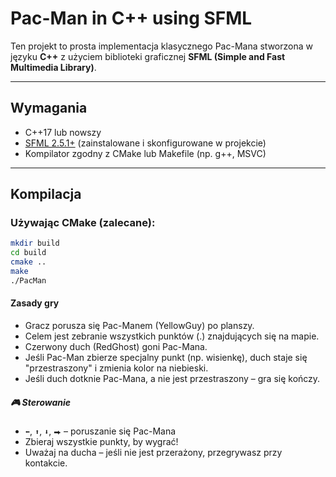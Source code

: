 #  Pac-Man in C++ using SFML

Ten projekt to prosta implementacja klasycznego Pac-Mana stworzona w języku **C++** z użyciem biblioteki graficznej **SFML (Simple and Fast Multimedia Library)**.

---

##  Wymagania

- C++17 lub nowszy
- [SFML 2.5.1+](https://www.sfml-dev.org/download.php) (zainstalowane i skonfigurowane w projekcie)
- Kompilator zgodny z CMake lub Makefile (np. g++, MSVC)

---

##  Kompilacja

### Używając CMake (zalecane):

```bash
mkdir build
cd build
cmake ..
make
./PacMan
```
#### Zasady gry
- Gracz porusza się Pac-Manem (YellowGuy) po planszy.
- Celem jest zebranie wszystkich punktów (.) znajdujących się na mapie.
- Czerwony duch (RedGhost) goni Pac-Mana.
- Jeśli Pac-Man zbierze specjalny punkt (np. wisienkę), duch staje się "przestraszony" i zmienia kolor na niebieski.
- Jeśli duch dotknie Pac-Mana, a nie jest przestraszony – gra się kończy.

##### 🎮 Sterowanie

- `⬅`, `⬆`, `⬇`, `⮕` – poruszanie się Pac-Mana
- Zbieraj wszystkie punkty, by wygrać!
- Uważaj na ducha – jeśli nie jest przerażony, przegrywasz przy kontakcie.

 

















